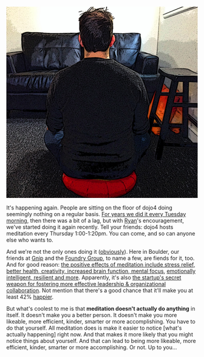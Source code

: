![](assets/b.jpeg) 

It's happening again. People are sitting on the floor of dojo4 doing seemingly nothing on a regular basis. [For years we did it every Tuesday morning](http://dojo4.com/blog/in-your-minds-browser-clear-your-cache-every-tuesday-morning), then there was a bit of a lag, but with [Ryan](http://dojo4.com/team/ryan-cook)'s encouragement, we've started doing it again recently. Tell your friends: dojo4 hosts meditation every Thursday 1:00-1:20pm. You can come, and so can anyone else who wants to. 

And we're not the only ones doing it ([obviously](http://bigthink.com/amped/meditation-is-the-new-yoga-bringing-mindfulness-into-the-workplace)). Here in Boulder, our friends at [Gnip](http://one.valeski.org/2014/01/day-in-pictures-another-awesome-tuesday.html) and the [Foundry Group](http://http://www.feld.com/wp/archives/2014/02/two-weeks-meditation.html), to name a few, are fiends for it, too. And for good reason: [the positive effects of meditation include stress relief, better health, creativity, increased brain function, mental focus](http://startupguide.com/tag/meditation/), [emotionally intelligent, resilient and more](http://www.fastcompany.com/3013333/unplug/3-reasons-everyone-at-google-is-meditating). Apparently, it's also [the startup's secret weapon for fostering more effective leadership & organizational collaboration](http://https://www.eventbrite.com/e/meditation-the-startups-secret-weapon-tickets-7388997691). Not mention that there's a good chance that it'll make you at least 42% [happier](http://www.psychologicalscience.org/index.php/publications/observer/2013/may-june-13/the-compassionate-mind.html). 

But what's coolest to me is that **meditation doesn't actually do anything** in itself. It doesn't make you a better person. It doesn't make you more likeable, more efficient, kinder, smarter or more accomplishing. You have to do that yourself. All meditation does is make it easier to notice [what's actually happening] right now. And that makes it more likely that you might notice things about yourself. And that can lead to being more likeable, more efficient, kinder, smarter or more accomplishing. Or not. Up to you...

